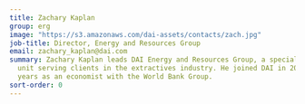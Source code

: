 ```yaml
---
title: Zachary Kaplan
group: erg
image: "https://s3.amazonaws.com/dai-assets/contacts/zach.jpg"
job-title: Director, Energy and Resources Group
email: zachary_kaplan@dai.com
summary: Zachary Kaplan leads DAI Energy and Resources Group, a specialized business
  unit serving clients in the extractives industry. He joined DAI in 2012 after several
  years as an economist with the World Bank Group.
sort-order: 0
---
```


